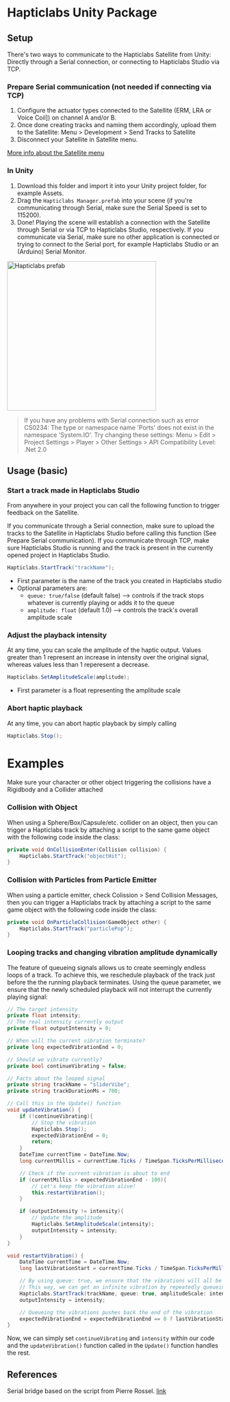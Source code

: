 # Hapticlabs Unity Package

## Setup

There's two ways to communicate to the Hapticlabs Satellite from Unity: Directly through a Serial connection, or connecting to Hapticlabs Studio via TCP.

### Prepare Serial communication (not needed if connecting via TCP)

1. Configure the actuator types connected to the Satellite (ERM, LRA or Voice Coil]) on channel A and/or B.
2. Once done creating tracks and naming them accordingly, upload them to the Satellite: Menu > Development > Send Tracks to Satellite
3. Disconnect your Satellite in Satellite menu. 

[More info about the Satellite menu](https://www.hapticlabs.io/article/settings-panel)

### In Unity

1. Download this folder and import it into your Unity project folder, for example Assets.
2. Drag the `Hapticlabs Manager.prefab` into your scene (if you're communicating through Serial, make sure the Serial Speed is set to 115200).
3. Done! Playing the scene will establish a connection with the Satellite through Serial or via TCP to Hapticlabs Studio, respectively. If you communicate via Serial, make sure no other application is connected or trying to connect to the Serial port, for example Hapticlabs Studio or an (Arduino) Serial Monitor.
 <img width="348" alt="Hapticlabs prefab" src="https://user-images.githubusercontent.com/34678030/235880227-780c0c75-347b-4f96-9067-2d92990c8fe9.png">

> If you have any problems with Serial connection such as error CS0234: The type or namespace name 'Ports' does not exist in the namespace 'System.IO'. 
> Try changing these settings: Menu > Edit > Project Settings > Player > Other Settings > API Compatibility Level: .Net 2.0 


## Usage (basic)

### Start a track made in Hapticlabs Studio

From anywhere in your project you can call the following function to trigger feedback on the Satellite.

If you communicate through a Serial connection, make sure to upload the tracks to the Satellite in Hapticlabs Studio before calling this function (See Prepare Serial communication). If you communicate through TCP, make sure Hapticlabs Studio is running and the track is present in the currently opened project in Hapticlabs Studio.

```cs
Hapticlabs.StartTrack("trackName");
```

- First parameter is the name of the track you created in Hapticlabs studio
- Optional parameters are:
  - `queue: true/false` (default false) --> controls if the track stops whatever is currently playing or adds it to the queue
  - `amplitude: float` (default 1.0) --> controls the track's overall amplitude scale

### Adjust the playback intensity

At any time, you can scale the amplitude of the haptic output. Values greater than 1 represent an increase in intensity over the original signal, whereas values less than 1 reperesent a decrease.

```cs
Hapticlabs.SetAmplitudeScale(amplitude);
```
- First parameter is a float representing the amplitude scale

### Abort haptic playback

At any time, you can abort haptic playback by simply calling

```cs
Hapticlabs.Stop();
```


# Examples

Make sure your character or other object triggering the collisions have a Rigidbody and a Collider attached

### Collision with Object

When using a Sphere/Box/Capsule/etc. collider on an object, then you can trigger a Hapticlabs track by attaching a script to the same game object with the following code inside the class:

```cs
private void OnCollisionEnter(Collision collision) {
    Hapticlabs.StartTrack("objectHit");
}
```

### Collision with Particles from Particle Emitter

When using a particle emitter, check Colission > Send Collision Messages, then you can trigger a Hapticlabs track by attaching a script to the same game object with the following code inside the class:

```cs
private void OnParticleCollision(GameObject other) {    
    Hapticlabs.StartTrack("particlePop");
}
```

### Looping tracks and changing vibration amplitude dynamically
The feature of queueing signals allows us to create seemingly endless loops of a track. To achieve this, we reschedule playback of the track just before the the running playback terminates. Using the queue parameter, we ensure that the newly scheduled playback will not interrupt the currently playing signal:

```cs
// The target intensity
private float intensity;
// The real intensity currently output
private float outputIntensity = 0;

// When will the current vibration terminate?
private long expectedVibrationEnd = 0;

// Should we vibrate currently?
private bool continueVibrating = false;

// Facts about the looped signal
private string trackName = "sliderVibe";
private string trackDurationMs = 700;

// Call this in the Update() function
void updateVibration() {
    if (!continueVibrating){
        // Stop the vibration
        Hapticlabs.Stop();
        expectedVibrationEnd = 0;
        return;
    }
    DateTime currentTime = DateTime.Now;
    long currentMillis = currentTime.Ticks / TimeSpan.TicksPerMillisecond;

    // Check if the current vibration is about to end
    if (currentMillis > expectedVibrationEnd - 100){
        // Let's keep the vibration alive!
        this.restartVibration();
    }

    if (outputIntensity != intensity){
        // Update the amplitude
        Hapticlabs.SetAmplitudeScale(intensity);
        outputIntensity = intensity;
    }
}

void restartVibration() {
    DateTime currentTime = DateTime.Now;
    long lastVibrationStart = currentTime.Ticks / TimeSpan.TicksPerMillisecond;

    // By using queue: true, we ensure that the vibrations will all be queued.
    // This way, we can get an infinite vibration by repeatedly queueing vibrations.
    Hapticlabs.StartTrack(trackName, queue: true, amplitudeScale: intensity);
    outputIntensity = intensity;

    // Queueing the vibrations pushes back the end of the vibration
    expectedVibrationEnd = expectedVibrationEnd == 0 ? lastVibrationStart + trackDurationMs : expectedVibrationEnd + trackDurationMs;
}
```

Now, we can simply set `continueVibrating` and `intensity` within our code and the `updateVibration()` function called in the `Update()` function handles the rest.

## References

Serial bridge based on the script from Pierre Rossel. [link](https://github.com/prossel/UnitySerialPort.git)
